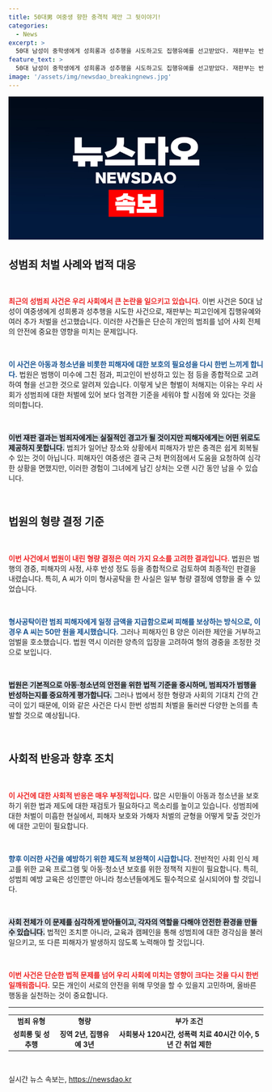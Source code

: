 ```yaml
---
title: 50대男 여중생 향한 충격적 제안 그 뒷이야기!
categories:
  - News
excerpt: >
  50대 남성이 중학생에게 성희롱과 성추행을 시도하고도 집행유예를 선고받았다. 재판부는 반성과 범행 미수 등을 고려해 형량을 정했지만, 피해자는 엄벌을 호소했다.
feature_text: >
  50대 남성이 중학생에게 성희롱과 성추행을 시도하고도 집행유예를 선고받았다. 재판부는 반성과 범행 미수 등을 고려해 형량을 정했지만, 피해자는 엄벌을 호소했다.
image: '/assets/img/newsdao_breakingnews.jpg'
---
```


<p><img src="/assets/img/newsdao_breakingnews.jpg" alt="ranknews 속보" /></p>

<h2 data-ke-size="size26">성범죄 처벌 사례와 법적 대응</h2>

<p data-ke-size="size16">&nbsp;</p>

<p><b><span style="color: #ee2323;">최근의 성범죄 사건은 우리 사회에서 큰 논란을 일으키고 있습니다.</span></b> 이번 사건은 50대 남성이 여중생에게 성희롱과 성추행을 시도한 사건으로, 재판부는 피고인에게 집행유예와 여러 추가 처벌을 선고했습니다. 이러한 사건들은 단순히 개인의 범죄를 넘어 사회 전체의 안전에 중요한 영향을 미치는 문제입니다. </p>

<p data-ke-size="size16">&nbsp;</p>

<p><b><span style="color: #1a5490;">이 사건은 아동과 청소년을 비롯한 피해자에 대한 보호의 필요성을 다시 한번 느끼게 합니다.</span></b> 법원은 범행이 미수에 그친 점과, 피고인이 반성하고 있는 점 등을 종합적으로 고려하여 형을 선고한 것으로 알려져 있습니다. 이렇게 낮은 형벌이 처해지는 이유는 우리 사회가 성범죄에 대한 처벌에 있어 보다 엄격한 기준을 세워야 할 시점에 와 있다는 것을 의미합니다. </p>

<p data-ke-size="size16">&nbsp;</p>

<p><b><span style="background-color: #21538527;">이번 재판 결과는 범죄자에게는 실질적인 경고가 될 것이지만 피해자에게는 어떤 위로도 제공하지 못합니다.</span></b> 범죄가 일어난 장소와 상황에서 피해자가 받은 충격은 쉽게 회복될 수 있는 것이 아닙니다. 피해자인 여중생은 결국 근처 편의점에서 도움을 요청하여 심각한 상황을 면했지만, 이러한 경험이 그녀에게 남긴 상처는 오랜 시간 동안 남을 수 있습니다. </p>

<p data-ke-size="size16">&nbsp;</p>

<h2 data-ke-size="size26">법원의 형량 결정 기준</h2>

<p data-ke-size="size16">&nbsp;</p>

<p><b><span style="color: #ee2323;">이번 사건에서 법원이 내린 형량 결정은 여러 가지 요소를 고려한 결과입니다.</span></b> 법원은 범행의 경중, 피해자의 사정, 사후 반성 정도 등을 종합적으로 검토하여 최종적인 판결을 내렸습니다. 특히, A 씨가 이미 형사공탁을 한 사실은 일부 형량 결정에 영향을 줄 수 있었습니다. </p>

<p data-ke-size="size16">&nbsp;</p>

<p><b><span style="color: #1a5490;">형사공탁이란 범죄 피해자에게 일정 금액을 지급함으로써 피해를 보상하는 방식으로, 이 경우 A 씨는 50만 원을 제시했습니다.</span></b> 그러나 피해자인 B 양은 이러한 제안을 거부하고 엄벌을 호소했습니다. 법원 역시 이러한 양측의 입장을 고려하여 형의 경중을 조정한 것으로 보입니다. </p>

<p data-ke-size="size16">&nbsp;</p>

<p><b><span style="background-color: #21538527;">법원은 기본적으로 아동·청소년의 안전을 위한 법적 기준을 중시하며, 범죄자가 범행을 반성하는지를 중요하게 평가합니다.</span></b> 그러나 법에서 정한 형량과 사회의 기대치 간의 간극이 있기 때문에, 이와 같은 사건은 다시 한번 성범죄 처벌을 둘러싼 다양한 논의를 촉발할 것으로 예상됩니다.</p>

<p data-ke-size="size16">&nbsp;</p>

<h2 data-ke-size="size26">사회적 반응과 향후 조치</h2>

<p data-ke-size="size16">&nbsp;</p>

<p><b><span style="color: #ee2323;">이 사건에 대한 사회적 반응은 매우 부정적입니다.</span></b> 많은 시민들이 아동과 청소년을 보호하기 위한 법과 제도에 대한 재검토가 필요하다고 목소리를 높이고 있습니다. 성범죄에 대한 처벌이 미흡한 현실에서, 피해자 보호와 가해자 처벌의 균형을 어떻게 맞출 것인가에 대한 고민이 필요합니다.</p>

<p data-ke-size="size16">&nbsp;</p>

<p><b><span style="color: #1a5490;">향후 이러한 사건을 예방하기 위한 제도적 보완책이 시급합니다.</span></b> 전반적인 사회 인식 제고를 위한 교육 프로그램 및 아동·청소년 보호를 위한 정책적 지원이 필요합니다. 특히, 성범죄 예방 교육은 성인뿐만 아니라 청소년들에게도 필수적으로 실시되어야 할 것입니다. </p>

<p data-ke-size="size16">&nbsp;</p>

<p><b><span style="background-color: #21538527;">사회 전체가 이 문제를 심각하게 받아들이고, 각자의 역할을 다해야 안전한 환경을 만들 수 있습니다.</span></b> 법적인 조치뿐 아니라, 교육과 캠페인을 통해 성범죄에 대한 경각심을 불러일으키고, 또 다른 피해자가 발생하지 않도록 노력해야 할 것입니다.</p>

<p data-ke-size="size16">&nbsp;</p>

<p><b><span style="color: #ee2323;">이번 사건은 단순한 법적 문제를 넘어 우리 사회에 미치는 영향이 크다는 것을 다시 한번 일깨워줍니다.</span></b> 모든 개인이 서로의 안전을 위해 무엇을 할 수 있을지 고민하며, 올바른 행동을 실천하는 것이 중요합니다. </p>

<hr>

<table style="width: 100%; border-collapse: collapse;">
<tr>
<td style="text-align: center; height: 17px;"><b>범죄 유형</b></td>
<td style="text-align: center; height: 17px;"><b>형량</b></td>
<td style="text-align: center; height: 17px;"><b>부가 조건</b></td>
</tr>
<tr>
<td style="text-align: center; height: 17px;"><b>성희롱 및 성추행</b></td>
<td style="text-align: center; height: 17px;"><b>징역 2년, 집행유예 3년</b></td>
<td style="text-align: center; height: 17px;"><b>사회봉사 120시간, 성폭력 치료 40시간 이수, 5년 간 취업 제한</b></td>
</tr>
</table>

<p data-ke-size="size16">&nbsp;</p>
실시간 뉴스 속보는, <a href="https://newsdao.kr" rel="dofollow">https://newsdao.kr</a>


